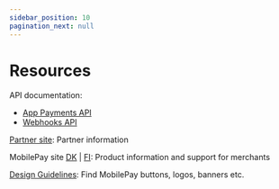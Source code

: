 ```yaml
---
sidebar_position: 10
pagination_next: null
---
```


# Resources

API documentation:

* [App Payments API](http://localhost:3000/MobilePay-Payments-API/api/app-payments)
* [Webhooks API](http://localhost:3000/MobilePay-Payments-API/api/wehooks)

[Partner site](https://www.mobilepaygroup.com/partner/app-payments): Partner information

MobilePay site [DK](https://www.mobilepay.dk/erhverv/apps-og-webshops/mobilepay-app-betalinger) | [FI](https://mobilepay.fi/yrityksille/sovellukset-ja-verkkokaupat/mobilepay-app-payments): Product information and support for merchants

[Design Guidelines](https://www.mobilepaygroup.com/design): Find MobilePay buttons, logos, banners etc.
